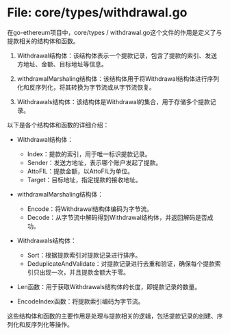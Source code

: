 # File: core/types/withdrawal.go

在go-ethereum项目中，core/types / withdrawal.go这个文件的作用是定义了与提款相关的结构体和函数。

1. Withdrawal结构体：该结构体表示一个提款记录，包含了提款的索引、发送方地址、金额、目标地址等信息。

2. withdrawalMarshaling结构体：该结构体用于将Withdrawal结构体进行序列化和反序列化，将其转换为字节流或从字节流恢复。

3. Withdrawals结构体：该结构体是Withdrawal的集合，用于存储多个提款记录。

以下是各个结构体和函数的详细介绍：

- Withdrawal结构体：
  - Index：提款的索引，用于唯一标识提款记录。
  - Sender：发送方地址，表示哪个账户发起了提款。
  - AttoFIL：提款金额，以AttoFIL为单位。
  - Target：目标地址，指定提款的接收地址。

- withdrawalMarshaling结构体：
  - Encode：将Withdrawal结构体编码为字节流。
  - Decode：从字节流中解码得到Withdrawal结构体，并返回解码是否成功。

- Withdrawals结构体：
  - Sort：根据提款索引对提款记录进行排序。
  - DeduplicateAndValidate：对提款记录进行去重和验证，确保每个提款索引只出现一次，并且提款金额大于零。

- Len函数：用于获取Withdrawals结构体的长度，即提款记录的数量。

- EncodeIndex函数：将提款索引编码为字节流。

这些结构体和函数的主要作用是处理与提款相关的逻辑，包括提款记录的创建、序列化和反序列化等操作。

